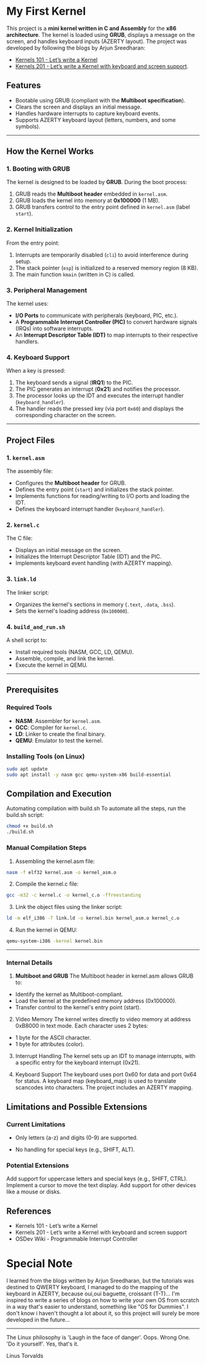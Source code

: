 # My First Kernel

This project is a **mini kernel written in C and Assembly** for the **x86 architecture**. The kernel is loaded using **GRUB**, displays a message on the screen, and handles keyboard inputs (AZERTY layout). The project was developed by following the blogs by Arjun Sreedharan: 
- [Kernels 101 - Let’s write a Kernel](https://arjunsreedharan.org/post/82710718100/kernels-101-lets-write-a-kernel)
- [Kernels 201 - Let’s write a Kernel with keyboard and screen support](https://arjunsreedharan.org/post/99370248137/kernels-201-lets-write-a-kernel-with-keyboard).

## Features

- Bootable using GRUB (compliant with the **Multiboot specification**).
- Clears the screen and displays an initial message.
- Handles hardware interrupts to capture keyboard events.
- Supports AZERTY keyboard layout (letters, numbers, and some symbols).

---

## How the Kernel Works

### 1. **Booting with GRUB**
The kernel is designed to be loaded by **GRUB**. During the boot process:
1. GRUB reads the **Multiboot header** embedded in `kernel.asm`.
2. GRUB loads the kernel into memory at **0x100000** (1 MB).
3. GRUB transfers control to the entry point defined in `kernel.asm` (label `start`).

### 2. **Kernel Initialization**
From the entry point:
1. Interrupts are temporarily disabled (`cli`) to avoid interference during setup.
2. The stack pointer (`esp`) is initialized to a reserved memory region (8 KB).
3. The main function `kmain` (written in C) is called.

### 3. **Peripheral Management**
The kernel uses:
- **I/O Ports** to communicate with peripherals (keyboard, PIC, etc.).
- A **Programmable Interrupt Controller (PIC)** to convert hardware signals (IRQs) into software interrupts.
- An **Interrupt Descriptor Table (IDT)** to map interrupts to their respective handlers.

### 4. **Keyboard Support**
When a key is pressed:
1. The keyboard sends a signal (**IRQ1**) to the PIC.
2. The PIC generates an interrupt (**0x21**) and notifies the processor.
3. The processor looks up the IDT and executes the interrupt handler (`keyboard_handler`).
4. The handler reads the pressed key (via port `0x60`) and displays the corresponding character on the screen.

---

## Project Files

### **1. `kernel.asm`**
The assembly file:
- Configures the **Multiboot header** for GRUB.
- Defines the entry point (`start`) and initializes the stack pointer.
- Implements functions for reading/writing to I/O ports and loading the IDT.
- Defines the keyboard interrupt handler (`keyboard_handler`).

### **2. `kernel.c`**
The C file:
- Displays an initial message on the screen.
- Initializes the Interrupt Descriptor Table (IDT) and the PIC.
- Implements keyboard event handling (with AZERTY mapping).

### **3. `link.ld`**
The linker script:
- Organizes the kernel's sections in memory (`.text`, `.data`, `.bss`).
- Sets the kernel's loading address (`0x100000`).

### **4. `build_and_run.sh`**
A shell script to:
- Install required tools (NASM, GCC, LD, QEMU).
- Assemble, compile, and link the kernel.
- Execute the kernel in QEMU.

---

## Prerequisites

### Required Tools
- **NASM**: Assembler for `kernel.asm`.
- **GCC**: Compiler for `kernel.c`.
- **LD**: Linker to create the final binary.
- **QEMU**: Emulator to test the kernel.

### Installing Tools (on Linux)
```bash
sudo apt update
sudo apt install -y nasm gcc qemu-system-x86 build-essential
```

## Compilation and Execution
Automating compilation with build.sh
To automate all the steps, run the build.sh script:

```bash
chmod +x build.sh
./build.sh
```

### Manual Compilation Steps
1. Assembling the kernel.asm file:

```bash
nasm -f elf32 kernel.asm -o kernel_asm.o
```

2. Compile the kernel.c file:

```bash
gcc -m32 -c kernel.c -o kernel_c.o -ffreestanding
```
3. Link the object files using the linker script:

```bash
ld -m elf_i386 -T link.ld -o kernel.bin kernel_asm.o kernel_c.o
```

4. Run the kernel in QEMU:

```bash
qemu-system-i386 -kernel kernel.bin
```

---

### Internal Details
1. **Multiboot and GRUB**
The Multiboot header in kernel.asm allows GRUB to:

  - Identify the kernel as Multiboot-compliant.
  - Load the kernel at the predefined memory address (0x100000).
  - Transfer control to the kernel's entry point (start).

2. Video Memory
The kernel writes directly to video memory at address 0xB8000 in text mode. Each character uses 2 bytes:

  - 1 byte for the ASCII character.
  - 1 byte for attributes (color).

3. Interrupt Handling
The kernel sets up an IDT to manage interrupts, with a specific entry for the keyboard interrupt (0x21).

4. Keyboard Support
The keyboard uses port 0x60 for data and port 0x64 for status.
A keyboard map (keyboard_map) is used to translate scancodes into characters. The project includes an AZERTY mapping.

## Limitations and Possible Extensions

### Current Limitations

  - Only letters (a-z) and digits (0-9) are supported.

  - No handling for special keys (e.g., SHIFT, ALT).

### Potential Extensions
Add support for uppercase letters and special keys (e.g., SHIFT, CTRL).
Implement a cursor to move the text display.
Add support for other devices like a mouse or disks.

## References
  - Kernels 101 - Let’s write a Kernel
  - Kernels 201 - Let’s write a Kernel with keyboard and screen support
  - OSDev Wiki - Programmable Interrupt Controller

# Special Note

I learned from the blogs written by Arjun Sreedharan, but the tutorials was destined to QWERTY keyboard, 
I managed to do the mapping of the keyboard in AZERTY, because oui,oui baguette, croissant (T-T)...
I'm inspired to write a series of blogs on how to write your own OS from scratch in a way that's easier to understand, something like "OS for Dummies". I don't know i haven't thought a lot about it, so this project will surely be more developed in the future...

---

The Linux philosophy is 'Laugh in the face of danger'. Oops. Wrong One. 'Do it yourself'. Yes, that's it. 

Linus Torvalds
